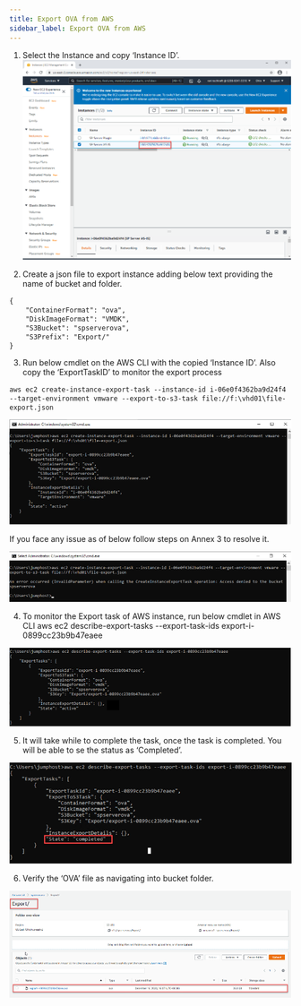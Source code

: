 ```yaml
---
title: Export OVA from AWS
sidebar_label: Export OVA from AWS
---
```





1. Select the Instance and copy ‘Instance ID’.
![](../../../../../static/img/docs/websites/sharepoint/self-hosted/aws-1.png)

2. Create a json file to export instance adding below text providing the name of bucket and folder.

```
{
    "ContainerFormat": "ova",
    "DiskImageFormat": "VMDK",
    "S3Bucket": "spserverova",
    "S3Prefix": "Export/"
}
```

3. Run below cmdlet on the AWS CLI with the copied ‘Instance ID’. Also copy the ‘ExportTaskID’ to monitor the export process

```
aws ec2 create-instance-export-task --instance-id i-06e0f4362ba9d24f4 --target-environment vmware --export-to-s3-task file://f:\vhd01\file-export.json
```

![](../../../../../static/img/docs/websites/sharepoint/self-hosted/aws-2.png)

If you face any issue as of below follow steps on Annex 3 to resolve it.


![](../../../../../static/img/docs/websites/sharepoint/self-hosted/aws-3.png)

4. To monitor the Export task of AWS instance, run below cmdlet in AWS CLI
aws ec2 describe-export-tasks --export-task-ids export-i-0899cc23b9b47eaee


![](../../../../../static/img/docs/websites/sharepoint/self-hosted/aws-4.png)

5. It will take while to complete the task, once the task is completed. You will be able to se the status as ‘Completed’.

![](../../../../../static/img/docs/websites/sharepoint/self-hosted/aws-5.png)

6. Verify the ‘OVA’ file as navigating into bucket folder.

![](../../../../../static/img/docs/websites/sharepoint/self-hosted/aws-6.png)